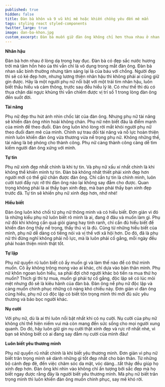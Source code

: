 ```yaml
---
published: true
hidden: false
title: Đàn bà khôn và 9 vũ khí mê hoặc khiến chồng yêu đến mê mẩn
tags: styling react styled-components
twitter_large: true
image: dan-ba-khon.jpg
custom_excerpt: Đàn bà muốn giữ đàn ông không chỉ hơn thua nhau ở nhan sắc mà còn là khôn ngoan biết đâu là vũ khí khiến chồng yêu đến mê mẩn một đời…
---
```


**Nhân hậu**

Đàn bà hơn nhau ở lòng dạ trong hay đục. Đàn bà có đẹp sắc nước hương trời mà tâm hồn héo úa thì vẫn chỉ là vô dụng trong mắt đàn ông. Đàn bà nhan sắc bình thường nhưng tâm sáng lại là của báu với chồng. Người đẹp thì sẽ có kẻ đẹp hơn, nhưng lương thiện nhân hậu thì không phải ai cũng giữ gìn được. Hãy là một người phụ nữ nổi bật với một trái tim nhân hậu, luôn biết thấu hiểu và cảm thông, trước sau đều hiểu lý lẽ. Có như thế thì dù có thua chân dài ngực khủng thì vẫn chiếm được vị trí số 1 trong lòng đàn ông đến suốt đời.

**Tài năng**

Phụ nữ đẹp thu hút ánh nhìn chốc lát của đàn ông. Nhưng phụ nữ tài năng sẽ khiến đàn ông nhìn hoài không chán. Phụ nữ nên biết đâu là điểm mạnh của mình để theo đuổi. Đàn ông luôn khó lòng rời mắt khỏi người phụ nữ theo đuổi đam mê của mình. Chính sự trau dồi tài năng và nỗ lực hoàn thiện mình luôn khiến đàn ông vừa thương vừa nể trọng phụ nữ. Không những thế, tài năng là bệ phóng cho thành công. Phụ nữ càng thành công càng dễ tìm kiếm người đàn ông xứng với mình.

**Tự tin**

Phụ nữ xinh đẹp nhất chính là khi tự tin. Và phụ nữ xấu xí nhất chính là khi không thể khiến mình tự tin. Đàn bà không nhất thiết phải xinh đẹp hơn người mới có thể giữ chân được đàn ông. Chỉ cần tự tin là chính mình, luôn cười tươi đầy rực rỡ thì đàn ông nào lại không say đắm cho được. Quan trọng không phải là ai thấy bạn xinh đẹp, mà bạn phải thấy bạn xinh đẹp trước đã. Tự tin sẽ khiến phụ nữ xinh đẹp hơn, nhớ nhé!

**Hiểu biết**

Đàn ông luôn khó chối từ phụ nữ thông minh và có hiểu biết. Đơn giản vì đó là những kiểu phụ nữ luôn biết rõ mình là ai, đang ở đâu và muốn làm gì. Phụ nữ đôi khi không cần quá giỏi giang hay tinh ranh, chỉ cần đủ hiểu biết để khiến đàn ông thấy nể trọng, thấy thú vị là đủ. Cũng từ những hiểu biết của mình, phụ nữ dễ dàng có tiếng nói và vị thế với xã hội hơn. Do đó, đã là phụ nữ thì đừng nghĩ không phải nỗ lực, mà là luôn phải cố gắng, mỗi ngày đều phải hoàn thiện mình thật tốt.

**Tự lập**

Phụ nữ quyến rũ luôn biết cô ấy muốn gì và làm thế nào để có thứ mình muốn. Cô ấy không trông mong vào ai khác, chỉ dựa vào bản thân mình. Phụ nữ khôn ngoan luôn hiểu, sa phải đợi chờ người khác bỏ tiền ra mua thứ họ muốn? Thích gì thì tự mua, muốn gì phải tự cố gắng, độc lập sẽ có lúc mỏi mệt nhưng đó sẽ là kiêu hãnh của đàn bà. Đàn ông nể phụ nữ độc lập và càng muốn chinh phục những cô nàng khó chiều này. Đơn giản vì đàn ông cũng hiểu, phụ nữ có độc lập có biết tôn trọng mình thì mới đủ sức yêu thương và bảo bọc người khác.

**Nụ cười**

Với phụ nữ, dù là ai thì luôn nổi bật nhất khi có nụ cười. Nụ cười của phụ  nữ không chỉ thể hiện niềm vui mà còn mang đến sức sống cho mọi người xung quanh. Do đó, hãy luôn giữ gìn nụ cười thật xinh đẹp và rực rỡ nhất nhé, vì bạn sẽ không biết có ai đang say đắm nụ cười của mình đâu!

**Luôn biết yêu thương mình**

Phụ nữ quyến rũ nhất chính là khi biết yêu thương mình. Đơn giản vì phụ nữ biết trân trọng mình sẽ dành những gì tốt đẹp nhất cho bản thân. Từ những bộ cánh đẹp đẽ, đến việc chăm sóc da mặt, vóc dáng…tất thảy đều giúp họ xinh đẹp hơn. Đàn ông khi nhìn vào không chỉ ấn tượng bởi sắc đẹp mà họ biết ngay được rằng đây là người biết yêu thương mình. Mà phụ nữ biết trân trọng mình thì luôn khiến đàn ông muốn chinh phục, say mê khó rời.